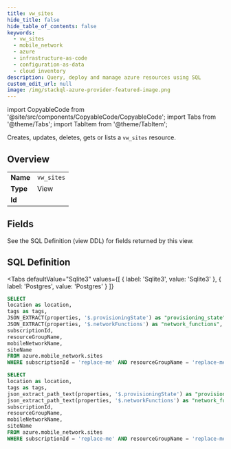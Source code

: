 ```yaml
--- 
title: vw_sites
hide_title: false
hide_table_of_contents: false
keywords:
  - vw_sites
  - mobile_network
  - azure
  - infrastructure-as-code
  - configuration-as-data
  - cloud inventory
description: Query, deploy and manage azure resources using SQL
custom_edit_url: null
image: /img/stackql-azure-provider-featured-image.png
---
```


import CopyableCode from '@site/src/components/CopyableCode/CopyableCode';
import Tabs from '@theme/Tabs';
import TabItem from '@theme/TabItem';

Creates, updates, deletes, gets or lists a <code>vw_sites</code> resource.

## Overview
<table><tbody>
<tr><td><b>Name</b></td><td><code>vw_sites</code></td></tr>
<tr><td><b>Type</b></td><td>View</td></tr>
<tr><td><b>Id</b></td><td><CopyableCode code="azure.mobile_network.vw_sites" /></td></tr>
</tbody></table>

## Fields

See the SQL Definition (view DDL) for fields returned by this view.

## SQL Definition

<Tabs
defaultValue="Sqlite3"
values={[
{ label: 'Sqlite3', value: 'Sqlite3' },
{ label: 'Postgres', value: 'Postgres' }
]}
>
<TabItem value="Sqlite3">

```sql
SELECT
location as location,
tags as tags,
JSON_EXTRACT(properties, '$.provisioningState') as "provisioning_state",
JSON_EXTRACT(properties, '$.networkFunctions') as "network_functions",
subscriptionId,
resourceGroupName,
mobileNetworkName,
siteName
FROM azure.mobile_network.sites
WHERE subscriptionId = 'replace-me' AND resourceGroupName = 'replace-me' AND mobileNetworkName = 'replace-me';
```

</TabItem>
<TabItem value="Postgres">

```sql
SELECT
location as location,
tags as tags,
json_extract_path_text(properties, '$.provisioningState') as "provisioning_state",
json_extract_path_text(properties, '$.networkFunctions') as "network_functions",
subscriptionId,
resourceGroupName,
mobileNetworkName,
siteName
FROM azure.mobile_network.sites
WHERE subscriptionId = 'replace-me' AND resourceGroupName = 'replace-me' AND mobileNetworkName = 'replace-me';
```

</TabItem>
</Tabs>
